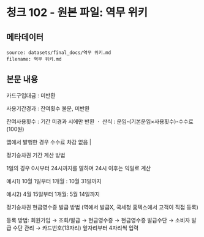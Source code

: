 # 청크 102 - 원본 파일: 역무 위키

## 메타데이터

```
source: datasets/final_docs/역무 위키.md
filename: 역무 위키.md
```

## 본문 내용

카드구입대금 : 미반환

사용기간경과 : 잔여횟수 불문, 미반환

잔여사용횟수 : 기간 미경과 시에만 반환 ㆍ 산식 : 운임-(기본운임×사용횟수)-수수료(100원)

앱에서 발행한 경우 수수료 차감 없음 |

정기승차권 기간 계산 방법

1일의 경우 0시부터 24시까지를 말하며 24시 이후는 익일로 계산

예시1) 10월 1일부터 1개월 : 10월 31일까지

예시2) 4월 15일부터 1개월: 5월 14일까지

정기승차권 현금영수증 발급 방법 (역에서 발급X, 국세청 홈텍스에서 고객이 직접 등록)

등록 방법: 회원가입 → 조회/발급 → 현금영수증 → 현금영수증 발급수단 → 소비자 발급 수단 관리 → 카드번호(13자리) 앞자리부터 4자리씩 입력